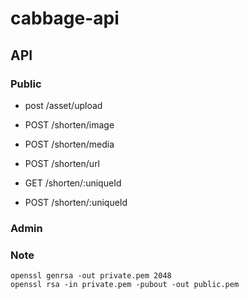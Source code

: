 # cabbage-api

## API


### Public

* post /asset/upload

* POST /shorten/image

* POST /shorten/media

* POST /shorten/url

* GET  /shorten/:uniqueId

* POST /shorten/:uniqueId

### Admin


### Note
```
openssl genrsa -out private.pem 2048
openssl rsa -in private.pem -pubout -out public.pem
```